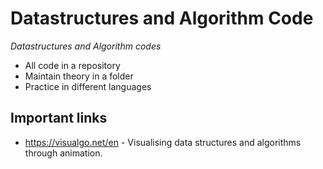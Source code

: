 # Datastructures and Algorithm Code
*Datastructures and Algorithm codes*  
* All code in a repository
* Maintain theory in a folder
* Practice in different languages

## Important links
* https://visualgo.net/en - Visualising  data structures and algorithms through animation. 
